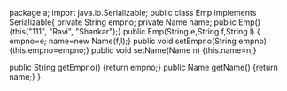 package a;
import java.io.Serializable;
public class Emp implements Serializable{
private String empno;
private Name name;
public Emp() 
{this("111", "Ravi", "Shankar");}
public Emp(String e,String f,String l)
{
	empno=e;
	name=new Name(f,l);}
public void setEmpno(String empno)
{this.empno=empno;}
public void setName(Name n)
{this.name=n;}

public String getEmpno()
{return empno;}
public Name getName()
{return name;}
}

